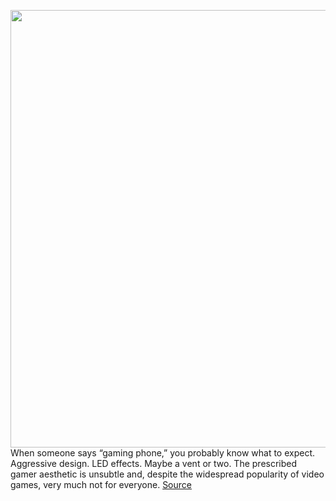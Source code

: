 <img src='https://cdn.vox-cdn.com/thumbor/_qs-wihQawBRChMRGOaOcMiyFZE=/0x0:2040x1360/1200x800/filters:focal(857x517:1183x843)/cdn.vox-cdn.com/uploads/chorus_image/image/66666483/DSCF7217.0.jpg' width='700px' /><br/>
When someone says “gaming phone,” you probably know what to expect. Aggressive design. LED effects. Maybe a vent or two. The prescribed gamer aesthetic is unsubtle and, despite the widespread popularity of video games, very much not for everyone.
<a href='https://www.theverge.com/2020/4/17/21224697/iqoo-3-5g-gaming-phone-specs-price-india'> Source <a/>